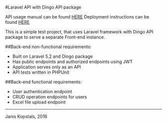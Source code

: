 #Laravel API with Dingo API package

API usage manual can be found [HERE](https://github.com/jkopstals/dingo-api/blob/master/api_manual.md)
Deployment instructions can be found [HERE](https://github.com/jkopstals/dingo-api/blob/master/dev_readme.md)

This is a simple test project, that uses Laravel framework with Dingo API package to serve a separate Front-end instance.

##Back-end non-functional requirements:

- Built on Laravel 5.2 and Dingo package
- Has public endpoints and authorized endpoints using JWT
- Application serves only as an API
- API tests written in PHPUnit

##Back-end functional requirements:

- User authentication endpoint
- CRUD operation endpoints for users
- Excel file upload endpoint

---
Janis Kopstals, 2016

